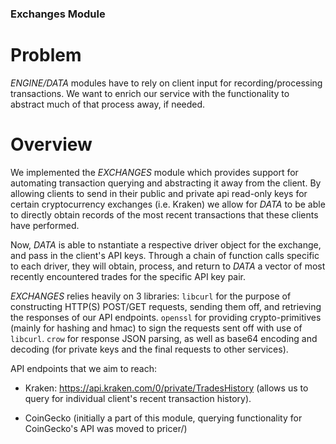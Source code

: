 ### Exchanges Module

# Problem
*ENGINE/DATA* modules have to rely on client input for recording/processing transactions. We want to enrich our service with the
functionality to abstract much of that process away, if needed.

# Overview
We implemented the *EXCHANGES* module which provides support for automating transaction querying and abstracting it away from the client.
By allowing clients to send in their public and private api read-only keys for certain cryptocurrency exchanges (i.e. Kraken) we allow
for *DATA* to be able to directly obtain records of the most recent transactions that these clients have performed. 

Now, *DATA* is able to nstantiate a respective driver object for the exchange, and pass in the client's API keys. Through a chain of function
calls specific to each driver, they will obtain, process, and return to *DATA* a vector of most recently encountered trades for the specific
API key pair.

*EXCHANGES* relies heavily on 3 libraries: ```libcurl``` for the purpose of constructing HTTP(S) POST/GET requests, sending them off, and
retrieving the responses of our API endpoints. ```openssl``` for providing crypto-primitives (mainly for hashing and hmac) to sign the
requests sent off with use of ```libcurl```. ```crow``` for response JSON parsing, as well as base64 encoding and decoding (for private keys
and the final requests to other services).

API endpoints that we aim to reach:
- Kraken: 
    https://api.kraken.com/0/private/TradesHistory (allows us to query for individual client's recent transaction history).

- CoinGecko (initially a part of this module, querying functionality for CoinGecko's API was moved to pricer/)
